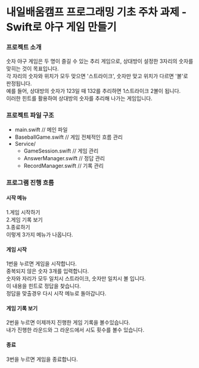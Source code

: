 # 내일배움캠프 프로그래밍 기초 주차 과제 - Swift로 야구 게임 만들기

### 프로젝트 소개
숫자 야구 게임은 두 명이 즐길 수 있는 추리 게임으로, 상대방이 설정한 3자리의 숫자를 맞히는 것이 목표입니다.<br>
각 자리의 숫자와 위치가 모두 맞으면 '스트라이크', 숫자만 맞고 위치가 다르면 '볼'로 판정됩니다.<br>
예를 들어, 상대방의 숫자가 123일 때 132를 추리하면 1스트라이크 2볼이 됩니다.<br>
이러한 힌트를 활용하여 상대방의 숫자를 추리해 나가는 게임입니다.<br>

### 프로젝트 파일 구조
- main.swift // 메인 파일
- BaseballGame.swift // 게임 전체적인 흐름 관리
- Service/
    - GameSession.swift // 게임 관리
    - AnswerManager.swift // 정답 관리
    - RecordManager.swift // 기록 관리

### 프로그램 진행 흐름

#### 시작 메뉴
1.게임 시작하기<br>
2.게임 기록 보기<br>
3.종료하기<br>
이렇게 3가지 메뉴가 나옵니다.<br>

#### 게임 시작 
1번을 누르면 게임을 시작합니다.<br>
중복되지 않은 숫자 3개를 입력합니다.<br>
숫자와 자리가 모두 일치시 스트라이크, 숫자만 일치시 볼 입니다.<br>
이 내용을 힌트로 정답을 찾습니다.<br>
정답을 맞출경우 다시 시작 메뉴로 돌아갑니다.<br>

#### 게임 기록 보기
2번을 누르면 이제까지 진행한 게임 기록을 볼수있습니다.<br>
내가 진행한 라운드와 그 라운드에서 시도 횟수를 볼수 있습니다.<br>

#### 종료 
3번을 누르면 게임을 종료합니다.
